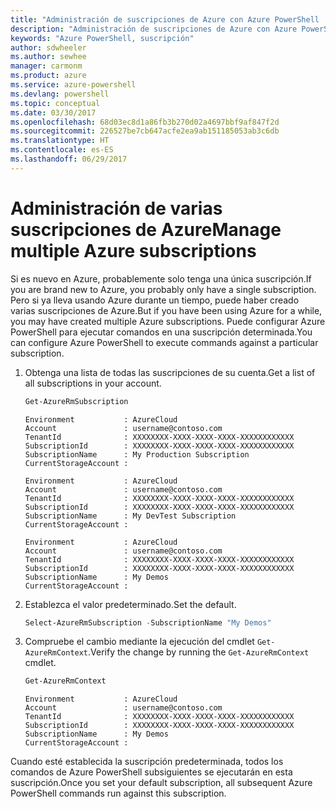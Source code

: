 ```yaml
---
title: "Administración de suscripciones de Azure con Azure PowerShell | Microsoft Docs"
description: "Administración de suscripciones de Azure con Azure PowerShell"
keywords: "Azure PowerShell, suscripción"
author: sdwheeler
ms.author: sewhee
manager: carmonm
ms.product: azure
ms.service: azure-powershell
ms.devlang: powershell
ms.topic: conceptual
ms.date: 03/30/2017
ms.openlocfilehash: 68d03ec8d1a86fb3b270d02a4697bbf9af847f2d
ms.sourcegitcommit: 226527be7cb647acfe2ea9ab151185053ab3c6db
ms.translationtype: HT
ms.contentlocale: es-ES
ms.lasthandoff: 06/29/2017
---
```

# <a name="manage-multiple-azure-subscriptions"></a><span data-ttu-id="e66b4-104">Administración de varias suscripciones de Azure</span><span class="sxs-lookup"><span data-stu-id="e66b4-104">Manage multiple Azure subscriptions</span></span>

<span data-ttu-id="e66b4-105">Si es nuevo en Azure, probablemente solo tenga una única suscripción.</span><span class="sxs-lookup"><span data-stu-id="e66b4-105">If you are brand new to Azure, you probably only have a single subscription.</span></span> <span data-ttu-id="e66b4-106">Pero si ya lleva usando Azure durante un tiempo, puede haber creado varias suscripciones de Azure.</span><span class="sxs-lookup"><span data-stu-id="e66b4-106">But if you have been using Azure for a while, you may have created multiple Azure subscriptions.</span></span> <span data-ttu-id="e66b4-107">Puede configurar Azure PowerShell para ejecutar comandos en una suscripción determinada.</span><span class="sxs-lookup"><span data-stu-id="e66b4-107">You can configure Azure PowerShell to execute commands against a particular subscription.</span></span>

1. <span data-ttu-id="e66b4-108">Obtenga una lista de todas las suscripciones de su cuenta.</span><span class="sxs-lookup"><span data-stu-id="e66b4-108">Get a list of all subscriptions in your account.</span></span>

    ```powershell
    Get-AzureRmSubscription
    ```

    ```
    Environment           : AzureCloud
    Account               : username@contoso.com
    TenantId              : XXXXXXXX-XXXX-XXXX-XXXX-XXXXXXXXXXXX
    SubscriptionId        : XXXXXXXX-XXXX-XXXX-XXXX-XXXXXXXXXXXX
    SubscriptionName      : My Production Subscription
    CurrentStorageAccount :

    Environment           : AzureCloud
    Account               : username@contoso.com
    TenantId              : XXXXXXXX-XXXX-XXXX-XXXX-XXXXXXXXXXXX
    SubscriptionId        : XXXXXXXX-XXXX-XXXX-XXXX-XXXXXXXXXXXX
    SubscriptionName      : My DevTest Subscription
    CurrentStorageAccount :

    Environment           : AzureCloud
    Account               : username@contoso.com
    TenantId              : XXXXXXXX-XXXX-XXXX-XXXX-XXXXXXXXXXXX
    SubscriptionId        : XXXXXXXX-XXXX-XXXX-XXXX-XXXXXXXXXXXX
    SubscriptionName      : My Demos
    CurrentStorageAccount :
    ```

2. <span data-ttu-id="e66b4-109">Establezca el valor predeterminado.</span><span class="sxs-lookup"><span data-stu-id="e66b4-109">Set the default.</span></span>

    ```powershell
    Select-AzureRmSubscription -SubscriptionName "My Demos"
    ```

3. <span data-ttu-id="e66b4-110">Compruebe el cambio mediante la ejecución del cmdlet `Get-AzureRmContext`.</span><span class="sxs-lookup"><span data-stu-id="e66b4-110">Verify the change by running the `Get-AzureRmContext` cmdlet.</span></span>

    ```powershell
    Get-AzureRmContext
    ```

    ```
    Environment           : AzureCloud
    Account               : username@contoso.com
    TenantId              : XXXXXXXX-XXXX-XXXX-XXXX-XXXXXXXXXXXX
    SubscriptionId        : XXXXXXXX-XXXX-XXXX-XXXX-XXXXXXXXXXXX
    SubscriptionName      : My Demos
    CurrentStorageAccount :
    ```

<span data-ttu-id="e66b4-111">Cuando esté establecida la suscripción predeterminada, todos los comandos de Azure PowerShell subsiguientes se ejecutarán en esta suscripción.</span><span class="sxs-lookup"><span data-stu-id="e66b4-111">Once you set your default subscription, all subsequent Azure PowerShell commands run against this subscription.</span></span>
